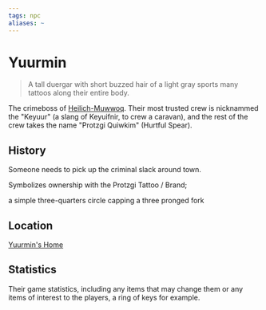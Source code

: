 ```yaml
---
tags: npc
aliases: ~
---
```


# Yuurmin

 > 
 > A tall duergar with short buzzed hair of a light gray sports many tattoos along their entire body.

The crimeboss of [Heilich-Muwwoq](..\..\..\..\Notes%20on%20the%20Multiverse\Inner\Underdark\Locations%20&%20Holdings\Heilich-Muwwoq.md). Their most trusted crew is nicknammed the "Keyuur" (a slang of Keyuifnir, to crew a caravan), and the rest of the crew takes the name "Protzgi Quiwkim" (Hurtful Spear).

## History

Someone needs to pick up the criminal slack around town.

Symbolizes ownership with the Protzgi Tattoo / Brand;

a simple three-quarters circle capping a three pronged fork

## Location

[Yuurmin's Home](..\..\..\..\Notes%20on%20the%20Multiverse\Inner\Underdark\Locations%20&%20Holdings\Heilich-Muwwoq.md#higher-housing)

## Statistics

Their game statistics, including any items that may change them or any items of interest to the players, a ring of keys for example.
